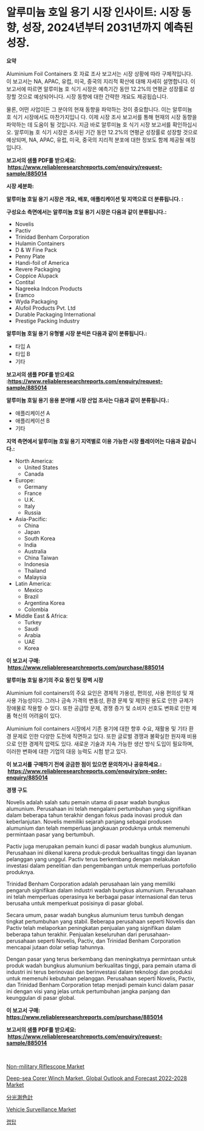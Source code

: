 <p><h1>알루미늄 호일 용기 시장 인사이트: 시장 동향, 성장, 2024년부터 2031년까지 예측된 성장.</h1></p><p><strong>요약</strong></p>
<p><p>Aluminium Foil Containers 호 자료 조사 보고서는 시장 상황에 따라 구체적입니다. 이 보고서는 NA, APAC, 유럽, 미국, 중국의 지리적 확산에 대해 자세히 설명합니다. 이보고서에 따르면 알루미늄 호 식기 시장은 예측기간 동안 12.2%의 연평균 성장률로 성장할 것으로 예상되어니다. 시장 동향에 대한 간략한 개요도 제공됩습니다. </p><p>물론, 어떤 사업이든 그 분야의 현재 동향을 파악하는 것이 중요합니다. 이는 알루미늄 호 식기 시장에서도 마찬가지입니 다. 이제 시장 조사 보고서를 통해 현재의 시장 동향을 파악하는 데 도움이 될 것입니다. 지금 바로 알루미늄 호 식기 시장 보고서를 확인하십시오. 알루미늄 호 식기 시장은 조사된 기간 동안 12.2%의 연평균 성장률로 성장할 것으로 예상되며, NA, APAC, 유럽, 미국, 중국의 지리적 분포에 대한 정보도 함께 제공될 예정입니다. </p></p>
<p><strong>보고서의 샘플 PDF를 받으세요: &nbsp;<a href="https://www.reliableresearchreports.com/enquiry/request-sample/885014">https://www.reliableresearchreports.com/enquiry/request-sample/885014</a></strong></p>
<p><strong>시장 세분화:</strong></p>
<p><strong> 알루미늄 호일 용기 시장은 개요, 배포, 애플리케이션 및 지역으로 더 분류됩니다. :</strong></p>
<p><strong>구성요소 측면에서는 알루미늄 호일 용기 시장은 다음과 같이 분류됩니다.:</strong></p>
<p><ul><li>Novelis</li><li>Pactiv</li><li>Trinidad Benham Corporation</li><li>Hulamin Containers</li><li>D & W Fine Pack</li><li>Penny Plate</li><li>Handi-foil of America</li><li>Revere Packaging</li><li>Coppice Alupack</li><li>Contital</li><li>Nagreeka Indcon Products</li><li>Eramco</li><li>Wyda Packaging</li><li>Alufoil Products Pvt. Ltd</li><li>Durable Packaging International</li><li>Prestige Packing Industry</li></ul></p>
<p><strong> 알루미늄 호일 용기 유형별 시장 분석은 다음과 같이 분류됩니다.:</strong></p>
<p><ul><li>타입 A</li><li>타입 B</li><li>기타</li></ul></p>
<p><strong>보고서의 샘플 PDF를 받으세요 :<a href="https://www.reliableresearchreports.com/enquiry/request-sample/885014">https://www.reliableresearchreports.com/enquiry/request-sample/885014</a></strong></p>
<p><strong> 알루미늄 호일 용기 응용 분야별 시장 산업 조사는 다음과 같이 분류됩니다.:</strong></p>
<p><ul><li>애플리케이션 A</li><li>애플리케이션 B</li><li>기타</li></ul></p>
<p><strong>지역 측면에서 알루미늄 호일 용기 지역별로 이용 가능한 시장 플레이어는 다음과 같습니다.:</strong></p>
<p><ul>
    <li>
        North America:
        <ul>
            <li>United States</li>
            <li>Canada</li>
        </ul>
    </li>
    <li>
        Europe:
        <ul>
            <li>Germany</li>
            <li>France</li>
            <li>U.K.</li>
            <li>Italy</li>
            <li>Russia</li>
        </ul>
    </li>
    <li>
        Asia-Pacific:
        <ul>
            <li>China</li>
            <li>Japan</li>
            <li>South Korea</li>
            <li>India</li>
            <li>Australia</li>
            <li>China Taiwan</li>
            <li>Indonesia</li>
            <li>Thailand</li>
            <li>Malaysia</li>
        </ul>
    </li>
    <li>
        Latin America:
        <ul>
            <li>Mexico</li>
            <li>Brazil</li>
            <li>Argentina Korea</li>
            <li>Colombia</li>
        </ul>
    </li>
    <li>
        Middle East & Africa:
        <ul>
            <li>Turkey</li>
            <li>Saudi</li>
            <li>Arabia</li>
            <li>UAE</li>
            <li>Korea</li>
        </ul>
    </li>
    </ul></p>
<p><strong>이 보고서 구매: &nbsp;<a href="https://www.reliableresearchreports.com/purchase/885014">https://www.reliableresearchreports.com/purchase/885014</a></strong></p>
<p><strong>알루미늄 호일 용기의 주요 동인 및 장벽 시장</strong></p>
<p><p>Aluminium foil containers의 주요 요인은 경제적 가용성, 편의성, 사용 편의성 및 재사용 가능성이다. 그러나 금속 가격의 변동성, 환경 문제 및 제한된 용도로 인한 규제가 장애물로 작용할 수 있다. 또한 공급망 문제, 경쟁 증가 및 소비자 선호도 변화로 인한 제품 혁신의 어려움이 있다.</p><p>Aluminium foil containers 시장에서 기존 용기에 대한 향후 수요, 재활용 및 기타 환경 문제로 인한 다양한 도전에 직면하고 있다. 또한 글로벌 경쟁과 불확실한 원자재 비용으로 인한 경제적 압력도 있다. 새로운 기술과 지속 가능한 생산 방식 도입이 필요하며, 이러한 변화에 대한 기업의 대응 능력도 시험 받고 있다.</p></p>
<p><strong>이 보고서를 구매하기 전에 궁금한 점이 있으면 문의하거나 공유하세요.: &nbsp;<a href="https://www.reliableresearchreports.com/enquiry/pre-order-enquiry/885014">https://www.reliableresearchreports.com/enquiry/pre-order-enquiry/885014</a></strong></p>
<p><strong>경쟁 구도</strong></p>
<p><p>Novelis adalah salah satu pemain utama di pasar wadah bungkus alumunium. Perusahaan ini telah mengalami pertumbuhan yang signifikan dalam beberapa tahun terakhir dengan fokus pada inovasi produk dan keberlanjutan. Novelis memiliki sejarah panjang sebagai produsen alumunium dan telah memperluas jangkauan produknya untuk memenuhi permintaan pasar yang bertumbuh.</p><p>Pactiv juga merupakan pemain kunci di pasar wadah bungkus alumunium. Perusahaan ini dikenal karena produk-produk berkualitas tinggi dan layanan pelanggan yang unggul. Pactiv terus berkembang dengan melakukan investasi dalam penelitian dan pengembangan untuk memperluas portofolio produknya.</p><p>Trinidad Benham Corporation adalah perusahaan lain yang memiliki pengaruh signifikan dalam industri wadah bungkus alumunium. Perusahaan ini telah memperluas operasinya ke berbagai pasar internasional dan terus berusaha untuk memperkuat posisinya di pasar global.</p><p>Secara umum, pasar wadah bungkus alumunium terus tumbuh dengan tingkat pertumbuhan yang stabil. Beberapa perusahaan seperti Novelis dan Pactiv telah melaporkan peningkatan penjualan yang signifikan dalam beberapa tahun terakhir. Penjualan keseluruhan dari perusahaan-perusahaan seperti Novelis, Pactiv, dan Trinidad Benham Corporation mencapai jutaan dolar setiap tahunnya.</p><p>Dengan pasar yang terus berkembang dan meningkatnya permintaan untuk produk wadah bungkus alumunium berkualitas tinggi, para pemain utama di industri ini terus berinovasi dan berinvestasi dalam teknologi dan produksi untuk memenuhi kebutuhan pelanggan. Perusahaan seperti Novelis, Pactiv, dan Trinidad Benham Corporation tetap menjadi pemain kunci dalam pasar ini dengan visi yang jelas untuk pertumbuhan jangka panjang dan keunggulan di pasar global.</p></p>
<p><strong>이 보고서 구매: &nbsp; <a href="https://www.reliableresearchreports.com/purchase/885014">https://www.reliableresearchreports.com/purchase/885014</a></strong></p>
<p><strong>보고서의 샘플 PDF를 받으세요: &nbsp;<a href="https://www.reliableresearchreports.com/enquiry/request-sample/885014">https://www.reliableresearchreports.com/enquiry/request-sample/885014</a></strong><strong></strong></p>
<p>&nbsp;</p>
<p><p><a href="https://issuu.com/reportprime-2/docs/non-military-riflescope-market-size-2030.pptx">Non-military Riflescope Market</a></p><p><a href="https://view.publitas.com/reportprime-1/deep-sea-corer-winch-market-global-outlook-and-forecast-2022-2028-market-size-growth-and-forecast-from-2023-2030/">Deep-sea Corer Winch Market, Global Outlook and Forecast 2022-2028 Market</a></p><p><a href="https://github.com/dzy793153605/Market-Research-Report-List-1/blob/main/7789160187876.md">分光測色計</a></p><p><a href="https://github.com/WillieWoodard/Market-Research-Report-List-3/blob/main/vehicle-surveillance-market.md">Vehicle Surveillance Market</a></p><p><a href="https://github.com/vseigx30c9a1j/Market-Research-Report-List-1/blob/main/7465678187811.md">랩탑</a></p></p>
